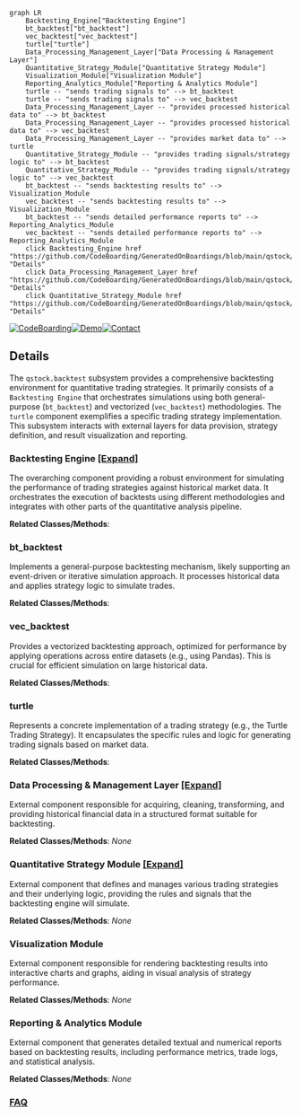 ```mermaid
graph LR
    Backtesting_Engine["Backtesting Engine"]
    bt_backtest["bt_backtest"]
    vec_backtest["vec_backtest"]
    turtle["turtle"]
    Data_Processing_Management_Layer["Data Processing & Management Layer"]
    Quantitative_Strategy_Module["Quantitative Strategy Module"]
    Visualization_Module["Visualization Module"]
    Reporting_Analytics_Module["Reporting & Analytics Module"]
    turtle -- "sends trading signals to" --> bt_backtest
    turtle -- "sends trading signals to" --> vec_backtest
    Data_Processing_Management_Layer -- "provides processed historical data to" --> bt_backtest
    Data_Processing_Management_Layer -- "provides processed historical data to" --> vec_backtest
    Data_Processing_Management_Layer -- "provides market data to" --> turtle
    Quantitative_Strategy_Module -- "provides trading signals/strategy logic to" --> bt_backtest
    Quantitative_Strategy_Module -- "provides trading signals/strategy logic to" --> vec_backtest
    bt_backtest -- "sends backtesting results to" --> Visualization_Module
    vec_backtest -- "sends backtesting results to" --> Visualization_Module
    bt_backtest -- "sends detailed performance reports to" --> Reporting_Analytics_Module
    vec_backtest -- "sends detailed performance reports to" --> Reporting_Analytics_Module
    click Backtesting_Engine href "https://github.com/CodeBoarding/GeneratedOnBoardings/blob/main/qstock/Backtesting_Engine.md" "Details"
    click Data_Processing_Management_Layer href "https://github.com/CodeBoarding/GeneratedOnBoardings/blob/main/qstock/Data_Processing_Management_Layer.md" "Details"
    click Quantitative_Strategy_Module href "https://github.com/CodeBoarding/GeneratedOnBoardings/blob/main/qstock/Quantitative_Strategy_Module.md" "Details"
```

[![CodeBoarding](https://img.shields.io/badge/Generated%20by-CodeBoarding-9cf?style=flat-square)](https://github.com/CodeBoarding/GeneratedOnBoardings)[![Demo](https://img.shields.io/badge/Try%20our-Demo-blue?style=flat-square)](https://www.codeboarding.org/demo)[![Contact](https://img.shields.io/badge/Contact%20us%20-%20contact@codeboarding.org-lightgrey?style=flat-square)](mailto:contact@codeboarding.org)

## Details

The `qstock.backtest` subsystem provides a comprehensive backtesting environment for quantitative trading strategies. It primarily consists of a `Backtesting Engine` that orchestrates simulations using both general-purpose (`bt_backtest`) and vectorized (`vec_backtest`) methodologies. The `turtle` component exemplifies a specific trading strategy implementation. This subsystem interacts with external layers for data provision, strategy definition, and result visualization and reporting.

### Backtesting Engine [[Expand]](./Backtesting_Engine.md)
The overarching component providing a robust environment for simulating the performance of trading strategies against historical market data. It orchestrates the execution of backtests using different methodologies and integrates with other parts of the quantitative analysis pipeline.


**Related Classes/Methods**:



### bt_backtest
Implements a general-purpose backtesting mechanism, likely supporting an event-driven or iterative simulation approach. It processes historical data and applies strategy logic to simulate trades.


**Related Classes/Methods**:



### vec_backtest
Provides a vectorized backtesting approach, optimized for performance by applying operations across entire datasets (e.g., using Pandas). This is crucial for efficient simulation on large historical data.


**Related Classes/Methods**:



### turtle
Represents a concrete implementation of a trading strategy (e.g., the Turtle Trading Strategy). It encapsulates the specific rules and logic for generating trading signals based on market data.


**Related Classes/Methods**:



### Data Processing & Management Layer [[Expand]](./Data_Processing_Management_Layer.md)
External component responsible for acquiring, cleaning, transforming, and providing historical financial data in a structured format suitable for backtesting.


**Related Classes/Methods**: _None_

### Quantitative Strategy Module [[Expand]](./Quantitative_Strategy_Module.md)
External component that defines and manages various trading strategies and their underlying logic, providing the rules and signals that the backtesting engine will simulate.


**Related Classes/Methods**: _None_

### Visualization Module
External component responsible for rendering backtesting results into interactive charts and graphs, aiding in visual analysis of strategy performance.


**Related Classes/Methods**: _None_

### Reporting & Analytics Module
External component that generates detailed textual and numerical reports based on backtesting results, including performance metrics, trade logs, and statistical analysis.


**Related Classes/Methods**: _None_



### [FAQ](https://github.com/CodeBoarding/GeneratedOnBoardings/tree/main?tab=readme-ov-file#faq)